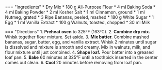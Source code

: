 === "Ingredients"
    * Dry Mix
        * 180 g All-Purpose Flour
        * 4 ml Baking Soda
        * 4 ml Baking Powder
        * 2 ml Kosher Salt
        * 1 ml Cinnamon, ground
        * 1 ml Nutmeg, grated
    * 3 Ripe Bananas, peeled, mashed
    * 180 g White Sugar
    * 1 Egg
    * 1 ml Vanilla Extract
    * 100 g Walnuts, toasted, chopped
    * 30 ml Milk

=== "Directions"
    1. **Preheat oven** to 325°F (163°C).
    2. **Combine dry mix.** Whisk together flour mixture. Set aside.
    3. **Mix batter.** Combine mashed bananas, sugar, butter, egg, and vanilla extract. Whisk 2 minutes until sugar is dissolved and mixture is smooth and creamy. Mix in walnuts, milk, and flour mixture until just combined.
    4. **Shape loaf.** Pour batter into a greased loaf pan.
    5. **Bake** 60 minutes at 325°F until a toothpick inserted in the center comes out clean.
    6. **Cool** 20 minutes before removing from loaf pan.

[^1]:
    Mitzewich, John. ["Daylight Saving Has Me Going Bananas."](https://foodwishes.blogspot.com/2010/03/day-light-saving-has-me-going-bananas.html) *Food Wishes.* 14 March 2010. Accessed December 2020.
[^2]: Walter, Elise.
